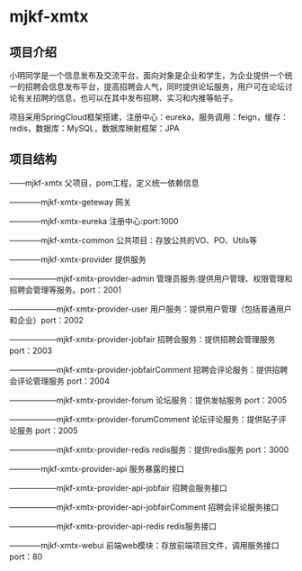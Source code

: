 # mjkf-xmtx
## 项目介绍
小明同学是一个信息发布及交流平台，面向对象是企业和学生，为企业提供一个统一的招聘会信息发布平台，提高招聘会人气，同时提供论坛服务，用户可在论坛讨论有关招聘的信息，也可以在其中发布招聘、实习和内推等帖子。

项目采用SpringCloud框架搭建，注册中心：eureka，服务调用：feign，缓存：redis，数据库：MySQL，数据库映射框架：JPA
## 项目结构
——mjkf-xmtx   父项目，pom工程，定义统一依赖信息

————mjkf-xmtx-geteway   网关

————mjkf-xmtx-eureka    注册中心:port:1000

————mjkf-xmtx-common  公共项目：存放公共的VO、PO、Utils等

————mjkf-xmtx-provider  提供服务

——————mjkf-xmtx-provider-admin  管理员服务:提供用户管理、权限管理和招聘会管理等服务。port：2001

——————mjkf-xmtx-provider-user   用户服务：提供用户管理（包括普通用户和企业）port：2002

——————mjkf-xmtx-provider-jobfair    招聘会服务：提供招聘会管理服务 port：2003

——————mjkf-xmtx-provider-jobfairComment    招聘会评论服务：提供招聘会评论管理服务 port：2004

——————mjkf-xmtx-provider-forum   论坛服务：提供发帖服务 port：2005

——————mjkf-xmtx-provider-forumComment   论坛评论服务：提供贴子评论服务 port：2005

——————mjkf-xmtx-provider-redis   redis服务：提供redis服务 port：3000

————mjkf-xmtx-provider-api  服务暴露的接口

——————mjkf-xmtx-provider-api-jobfair  招聘会服务接口 

——————mjkf-xmtx-provider-api-jobfairComment  招聘会评论服务接口 

——————mjkf-xmtx-provider-api-redis redis服务接口 

————mjkf-xmtx-webui  前端web模块：存放前端项目文件，调用服务接口   port：80


